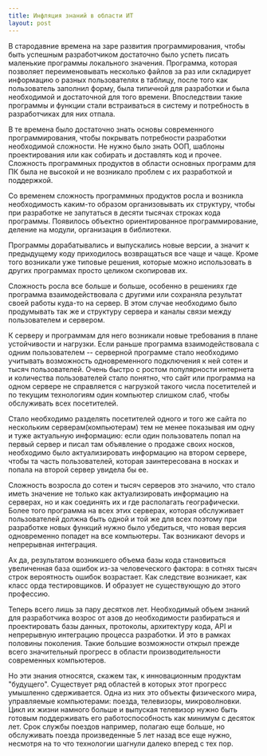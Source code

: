 ```yaml
---
title: Инфляция знаний в области ИТ
layout: post
---
```

В стародавние времена на заре развития программирования, чтобы быть успешным разработчиком достаточно было успеть писать маленькие программы локального значения. Программа, которая позволяет переименовывать несколько файлов за раз или складирует информацию о разных пользователях в таблицу, после того как пользователь заполнил форму, была типичной для разработки и была необходимой и достаточной для того времени. Впоследствии такие программы и функции стали встраиваться в систему и потребность в разработчиках для них отпала. 

В те времена было достаточно знать основы современного программирования, чтобы покрывать потребности разработки необходимой сложности. Не нужно было знать ООП, шаблоны проектирования или как собирать и доставлять код и прочее. Сложность программных продуктов в области основных программ для ПК была не высокой и не возникало проблем с их разработкой и поддержкой.

Со временем сложность программных продуктов росла и возникла необходимость каким-то образом организовывать их структуру, чтобы при разработке не запутаться в десяти тысячах строках кода программы. Появилось объектно ориентированное программирование, деление на модули, организация в библиотеки.

Программы дорабатывались и выпускались новые версии, а значит к предыдущему коду приходилось возвращаться все чаще и чаще. Кроме того возникали уже типовые решения, которые можно использовать в других программах просто целиком скопировав их.

Сложность росла все больше и больше, особенно в решениях где программа взаимодействовала с другими или сохраняла результат своей работы куда-то на сервер. В этом случае необходимо было продумывать так же и структуру сервера и каналы связи между пользователем и сервером.

К серверу и программам для него возникали новые требования в плане устойчивости и нагрузки. Если раньше программа взаимодействовала с одним пользователем -- серверной программе стало необходимо учитывать возможность одновременного подключения к ней сотен и тысяч пользователей. Очень быстро с ростом популярности интернета и количества пользователей стало понятно, что сайт или программа на одном сервере не справляется с нагрузкой такого числа посетителей и по текущим технологиям один компьютер слишком слаб, чтобы обслуживать всех посетителей.

Стало необходимо разделять посетителей одного и того же сайта по нескольким серверам(компьютерам) тем не менее показывая им одну и туже актуальную информацию: если один пользователь попал на первый сервер и писал там объявление о продаже своих носков, необходимо было актуализировать информацию на втором сервере, чтобы та часть пользователей, которая заинтересована в носках и попала на второй сервер увидела бы ее. 

Сложность возросла до сотен и тысяч серверов это значило, что стало иметь значение не только как актуализировать информацию на серверах, но и как соединять их и где располагать географически. Более того программа на всех этих серверах, которая обслуживает пользователей должна быть одной и той же для всех поэтому при разработке новых функций нужно было убедиться, что новая версия одновременно попадет на все компьютеры. Так возникают devops и непрерывная интеграция.

Ах да, результатом возникшего объема базы кода становиться увеличенная база ошибок из-за человеческого фактора: в сотнях тысяч строк вероятность ошибок возрастает. Как следствие возникает, как класс орда тестировщиков. И образует не существующую до этого профессию.

Теперь всего лишь за пару десятков лет. Необходимый объем знаний для разработчика возрос от азов до необходимости разбираться и проектировать базы данных, протоколы, архитектуру кода, API и непрерывную интеграцию процесса разработки. И это в рамках половины поколения. Такие большие возможности открыл прежде всего значительный прогресс в области производительности современных компьютеров. 

Но эти знания относятся, скажем так, к инновационным продуктам "будущего". Существует ряд областей в которых этот прогресс умышленно сдерживается. 
Одна из них это объекты физического мира, управляемые компьютерами: поезда, телевизоры, микроволновки. Цикл их жизни намного больше и выпуская телевизор нужно быть готовым поддерживать его работоспособность как минимум с десяток лет. Срок службы поездов например, полагаю еще больше, но обслуживать поезда произведенные 5 лет назад все еще нужно, несмотря на то что технологии шагнули далеко вперед с тех пор.


